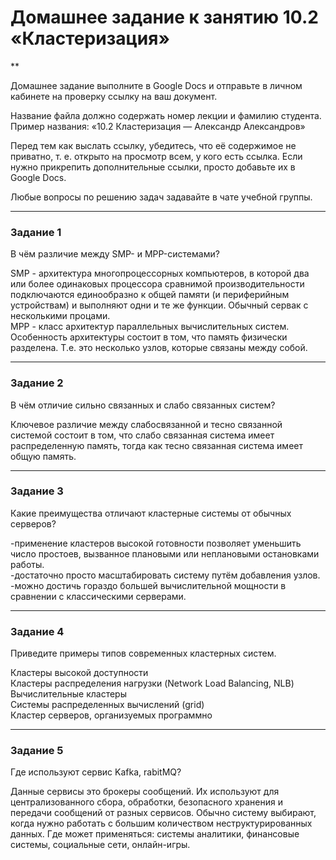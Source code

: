 # Домашнее задание к занятию 10.2 «Кластеризация»
**

Домашнее задание выполните в Google Docs и отправьте в личном кабинете на проверку ссылку на ваш документ.

Название файла должно содержать номер лекции и фамилию студента. Пример названия: «10.2 Кластеризация — Александр Александров»

Перед тем как выслать ссылку, убедитесь, что её содержимое не приватно, т. е.  открыто на просмотр всем, у кого есть ссылка. Если нужно прикрепить дополнительные ссылки, просто добавьте их в Google Docs.

Любые вопросы по решению задач задавайте в чате учебной группы.

---

### Задание 1

В чём различие между SMP- и MPP-системами?  
  
SMP - архитектура многопроцессорных компьютеров, в которой два или более одинаковых процессора сравнимой производительности подключаются единообразно к общей памяти (и периферийным устройствам) и выполняют одни и те же функции. Обычный сервак с несколькими процами.  
MPP - класс архитектур параллельных вычислительных систем. Особенность архитектуры состоит в том, что память физически разделена. Т.е. это несколько узлов, которые связаны между собой.  

---

### Задание 2

В чём отличие сильно связанных и слабо связанных систем?

Ключевое различие между слабосвязанной и тесно связанной системой состоит в том, что слабо связанная система имеет распределенную память, тогда как тесно связанная система имеет общую память.  

---

### Задание 3

Какие преимущества отличают кластерные системы от обычных серверов?  
  
-применение кластеров высокой готовности позволяет уменьшить число простоев, вызванное плановыми или неплановыми остановками работы.  
-достаточно просто масштабировать систему путём добавления узлов.  
-можно достичь гораздо большей вычислительной мощности в сравнении с классическими серверами.  

---

### Задание 4

Приведите примеры типов современных кластерных систем.  
  
Кластеры высокой доступности  
Кластеры распределения нагрузки (Network Load Balancing, NLB)  
Вычислительные кластеры  
Системы распределенных вычислений (grid)  
Кластер серверов, организуемых программно  

---

### Задание 5

Где используют сервис Kafka, rabitMQ?  
  
Данные сервисы это брокеры сообщений. Их используют для централизованного сбора, обработки, безопасного хранения и передачи сообщений от разных сервисов. Обычно систему выбирают, когда нужно работать с большим количеством неструктурированных данных. Где может применяться: системы аналитики, финансовые системы, социальные сети, онлайн-игры.




